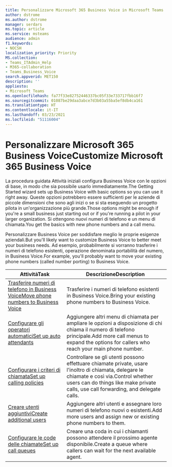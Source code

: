 ```yaml
---
title: Personalizzare Microsoft 365 Business Voice in Microsoft Teams
author: dstrome
ms.author: dstrome
manager: serdars
ms.topic: article
ms.service: msteams
audience: admin
f1.keywords:
- NOCSH
localization_priority: Priority
MS.collection:
- Teams_ITAdmin_Help
- M365-collaboration
- Teams_Business_Voice
search.appverid: MET150
description: ''
appliesto:
- Microsoft Teams
ms.openlocfilehash: fa77f33e82752446337bc05f33e733717fbb16f7
ms.sourcegitcommit: 01087be29daa3abce7d3b03a55ba5ef8db4ca161
ms.translationtype: HT
ms.contentlocale: it-IT
ms.lasthandoff: 03/23/2021
ms.locfileid: "51116004"
---
```

# <a name="customize-microsoft-365-business-voice"></a><span data-ttu-id="c85bd-102">Personalizzare Microsoft 365 Business Voice</span><span class="sxs-lookup"><span data-stu-id="c85bd-102">Customize Microsoft 365 Business Voice</span></span>

<span data-ttu-id="c85bd-103">La procedura guidata Attività iniziali configura Business Voice con le opzioni di base, in modo che sia possibile usarlo immediatamente.</span><span class="sxs-lookup"><span data-stu-id="c85bd-103">The Getting Started wizard sets up Business Voice with basic options so you can use it right away.</span></span> <span data-ttu-id="c85bd-104">Queste opzioni potrebbero essere sufficienti per le aziende di piccole dimensioni che sono agli inizi o se si sta eseguendo un progetto pilota in un'organizzazione più grande.</span><span class="sxs-lookup"><span data-stu-id="c85bd-104">Those options might be enough if you're a small business just starting out or if you're running a pilot in your larger organization.</span></span> <span data-ttu-id="c85bd-105">Si ottengono nuovi numeri di telefono e un menu di chiamata.</span><span class="sxs-lookup"><span data-stu-id="c85bd-105">You get the basics with new phone numbers and a call menu.</span></span> 

<span data-ttu-id="c85bd-106">Personalizzare Business Voice per soddisfare meglio le proprie esigenze aziendali.</span><span class="sxs-lookup"><span data-stu-id="c85bd-106">But you'll likely want to customize Business Voice to better meet your business needs.</span></span> <span data-ttu-id="c85bd-107">Ad esempio, probabilmente si vorranno trasferire i numeri di telefono esistenti, operazione denominata portabilità del numero, in Business Voice.</span><span class="sxs-lookup"><span data-stu-id="c85bd-107">For example, you'll probably want to move your existing phone numbers (called number porting) to Business Voice.</span></span>

| <span data-ttu-id="c85bd-108">Attività</span><span class="sxs-lookup"><span data-stu-id="c85bd-108">Task</span></span>                                                          | <span data-ttu-id="c85bd-109">Descrizione</span><span class="sxs-lookup"><span data-stu-id="c85bd-109">Description</span></span>                                                                                          |
|---------------------------------------------------------------|------------------------------------------------------------------------------------------------------|
| [<span data-ttu-id="c85bd-110">Trasferire numeri di telefono in Business Voice</span><span class="sxs-lookup"><span data-stu-id="c85bd-110">Move phone numbers to Business Voice</span></span>](port-phone-numbers.md) | <span data-ttu-id="c85bd-111">Trasferire i numeri di telefono esistenti in Business Voice.</span><span class="sxs-lookup"><span data-stu-id="c85bd-111">Bring your existing phone numbers to Business Voice.</span></span>                                                 |
| [<span data-ttu-id="c85bd-112">Configurare gli operatori automatici</span><span class="sxs-lookup"><span data-stu-id="c85bd-112">Set up auto attendants</span></span>](./create-a-phone-system-auto-attendant-smb.md)           | <span data-ttu-id="c85bd-113">Aggiungere altri menu di chiamata per ampliare le opzioni a disposizione di chi chiama il numero di telefono principale.</span><span class="sxs-lookup"><span data-stu-id="c85bd-113">Add more call menus to expand the options for callers who reach your main phone number.</span></span>        |
| [<span data-ttu-id="c85bd-114">Configurare i criteri di chiamata</span><span class="sxs-lookup"><span data-stu-id="c85bd-114">Set up calling policies</span></span>](set-up-policies.md)                 | <span data-ttu-id="c85bd-115">Controllare se gli utenti possono effettuare chiamate private, usare l'inoltro di chiamata, delegare le chiamate e così via.</span><span class="sxs-lookup"><span data-stu-id="c85bd-115">Control whether users can do things like make private calls, use call forwarding, and delegate calls.</span></span>        |
| [<span data-ttu-id="c85bd-116">Creare utenti aggiuntivi</span><span class="sxs-lookup"><span data-stu-id="c85bd-116">Create additional users</span></span>](create-users.md)                    | <span data-ttu-id="c85bd-117">Aggiungere altri utenti e assegnare loro numeri di telefono nuovi o esistenti.</span><span class="sxs-lookup"><span data-stu-id="c85bd-117">Add more users and assign new or existing phone numbers to them.</span></span>                                     |
| [<span data-ttu-id="c85bd-118">Configurare le code delle chiamate</span><span class="sxs-lookup"><span data-stu-id="c85bd-118">Set up call queues</span></span>](./create-a-phone-system-call-queue-smb.md)                   | <span data-ttu-id="c85bd-119">Creare una coda in cui i chiamanti possono attendere il prossimo agente disponibile.</span><span class="sxs-lookup"><span data-stu-id="c85bd-119">Create a queue where callers can wait for the next available agent.</span></span>                                  |
